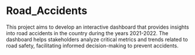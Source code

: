 # Road_Accidents
This project aims to develop an interactive dashboard that provides insights into road accidents in the country during the years 2021-2022. The dashboard helps stakeholders analyze critical metrics and trends related to road safety, facilitating informed decision-making to prevent accidents.
